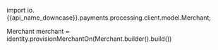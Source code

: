 
import io.{{api_name_downcase}}.payments.processing.client.model.Merchant;

Merchant merchant = identity.provisionMerchantOn(Merchant.builder().build())
